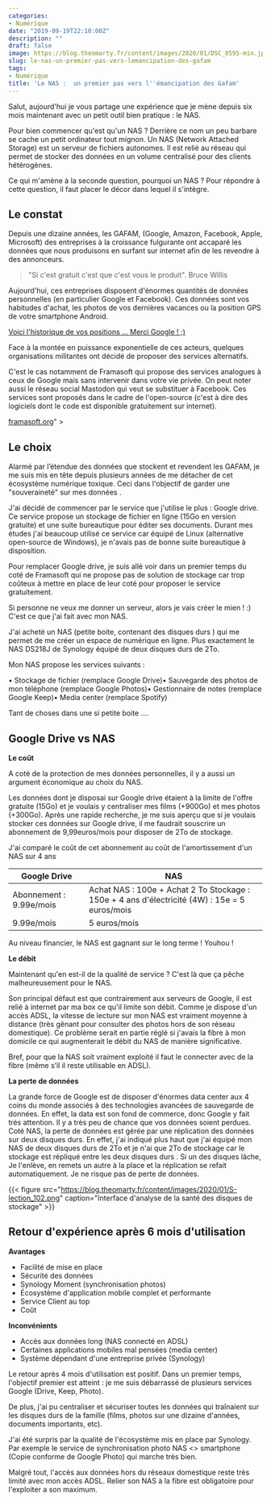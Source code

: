 ```yaml
---
categories:
- Numérique
date: "2019-09-19T22:10:00Z"
description: ""
draft: false
image: https://blog.theomarty.fr/content/images/2020/01/DSC_0595-min.jpg
slug: le-nas-un-premier-pas-vers-lemancipation-des-gafam
tags:
- Numérique
title: 'Le NAS :  un premier pas vers l''émancipation des Gafam'
---
```



Salut, aujourd'hui je vous partage une expérience que je mène depuis six mois maintenant avec un petit outil bien pratique : le NAS.

Pour bien commencer qu'est qu'un NAS ?  Derrière ce nom un peu barbare se cache un petit ordinateur tout mignon. Un NAS (Network Attached Storage) est un serveur de fichiers autonomes. Il est relié au réseau qui permet de stocker des données en un volume centralisé pour des clients hétérogènes.

Ce qui m'amène à la seconde question, pourquoi un NAS ? Pour répondre à  cette question, il faut placer le décor dans lequel il s'intègre.

## Le constat

Depuis une dizaine années, les GAFAM, (Google, Amazon, Facebook, Apple, Microsoft) des entreprises à la croissance fulgurante ont accaparé les données que nous produisons en surfant sur internet afin de les revendre à des annonceurs.

> "Si c'est gratuit c'est que c'est vous le produit". Bruce Willis

Aujourd'hui, ces entreprises disposent d'énormes quantités de données personnelles (en particulier Google et Facebook). Ces données sont vos habitudes d'achat, les photos de vos dernières vacances ou la position GPS de  votre smartphone Android.

[Voici l'historique de vos positions ... Merci Google !    ;)](https://www.google.fr/maps/timeline?pb)

Face à la montée en puissance exponentielle de ces acteurs, quelques organisations militantes ont décidé de proposer des services alternatifs.

C'est le cas notamment de Framasoft qui propose des services analogues à ceux de Google mais sans intervenir dans votre vie privée. On peut noter aussi le réseau social Mastodon qui veut se substituer à Facebook. Ces services sont proposés dans le cadre de l'open-source (c'est à dire des logiciels dont le code est disponible gratuitement sur internet).

 <a href="https://blog.theomarty.fr/le-nas-un-premier-pas-vers-lemancipation-des-gafam/framasoft.org">framasoft.org</a>" >

## Le choix

Alarmé par l’étendue  des données que stockent et revendent les GAFAM,  je me suis mis en tête depuis plusieurs années de me détacher de cet écosystème numérique toxique. Ceci dans l'objectif de garder une "souveraineté" sur mes données .

J'ai décidé de commencer par le service que j'utilise le plus : Google drive. Ce service propose un stockage de fichier en ligne (15Go en version gratuite) et une suite bureautique pour éditer ses documents. Durant mes études j'ai beaucoup utilisé ce service car équipé de Linux (alternative open-source de Windows), je n'avais pas de bonne suite bureautique à disposition.

Pour remplacer Google drive, je suis allé voir dans un premier temps du coté de Framasoft qui ne propose pas de solution de stockage car trop coûteux à mettre en place de leur coté pour proposer le service gratuitement.

Si personne ne veux me donner un serveur, alors je vais créer le mien ! :) C'est ce que j'ai fait  avec mon NAS.

J'ai acheté un NAS (petite boite, contenant des disques durs ) qui me permet de me créer un espace de numérique en ligne. Plus exactement le NAS DS218J de Synology équipé de deux disques durs  de 2To.

Mon NAS propose les services suivants  :

• Stockage de fichier (remplace Google Drive)• Sauvegarde des photos de mon téléphone (remplace Google Photos)• Gestionnaire de notes (remplace Google Keep)• Media center (remplace Spotify)

Tant de choses dans une si petite boite ....

## Google Drive vs NAS



**Le coût**

A coté de la protection de mes données personnelles, il y a aussi un argument économique au choix du NAS.

Les données dont je disposai sur Google drive étaient à la limite de l'offre gratuite (15Go) et je voulais y centraliser mes films (+900Go)  et mes photos (+300Go). Après une rapide recherche, je me suis aperçu que si je voulais stocker ces données sur Google drive, il me faudrait souscrire un abonnement de  9,99euros/mois pour disposer de 2To de stockage.

J'ai comparé le coût de cet abonnement au coût de l'amortissement d'un NAS sur 4 ans

|  Google Drive |  NAS |
|---|---|
| Abonnement : 9.99e/mois  | Achat NAS : 100e + Achat 2 To Stockage : 150e + 4 ans d'électricité (4W) : 15e = 5 euros/mois |
| 9.99e/mois | 5 euros/mois |

Au niveau financier, le NAS est gagnant sur le long terme  ! Youhou !

**Le débit**

Maintenant qu'en est-il de la qualité de service ? C'est là que ça pêche malheureusement pour le NAS.

Son principal défaut est que contrairement aux serveurs de Google, il est relié à internet par ma box ce qu'il limite son débit. Comme je dispose d'un accès ADSL, la vitesse de lecture sur mon NAS est vraiment moyenne à distance (très gênant pour consulter des photos hors de son réseau domestique). Ce problème serait en partie  réglé si j'avais la fibre à mon domicile ce qui augmenterait le débit du NAS de manière significative.

Bref, pour que la NAS soit vraiment exploité il faut le connecter avec de la fibre (même s’il il reste utilisable en ADSL).

**La perte de données**

La grande force de Google est de disposer d'énormes data center aux 4 coins du monde associés à des technologies avancées de sauvegarde de données. En effet, la data est son fond de commerce, donc Google y fait très attention. Il y a très peu de chance que vos données soient perdues. Coté NAS, la perte de données est gérée par une réplication des données sur deux disques durs.  En effet, j'ai indiqué  plus haut que j'ai équipé mon NAS de deux disques durs de 2To et je n'ai que 2To de stockage car le stockage est répliqué entre les deux disques  durs . Si un des disques lâche, Je l'enlève, en remets  un autre à la place et la réplication se refait automatiquement. Je ne risque pas de perte de données.

{{< figure src="https://blog.theomarty.fr/content/images/2020/01/S-lection_102.png" caption="Interface d'analyse de la santé des disques de stockage" >}}



## Retour d'expérience après 6 mois d'utilisation



**Avantages**
- Facilité de mise en place
- Sécurité des données
- Synology Moment (synchronisation photos)
- Écosystème d'application mobile complet et performante
- Service Client au top
-  Coût

**Inconvénients**
-   Accès aux données long (NAS connecté en ADSL)
-   Certaines applications mobiles mal pensées  (media center)
-   Système dépendant d'une entreprise privée (Synology)



Le retour après 4 mois d'utilisation est positif. Dans un premier temps, l'objectif premier est atteint : je me suis débarrassé de plusieurs services Google (Drive, Keep, Photo).

De plus, j'ai pu centraliser et sécuriser toutes les données qui traînaient sur les disques durs de la famille (films, photos sur une dizaine d'années, documents importants, etc).

J'ai été surpris par la qualité de l'écosystème mis en place par Synology. Par exemple le service de synchronisation photo NAS <> smartphone (Copie conforme de Google Photo) qui marche très bien.

Malgré  tout, l'accès aux données hors du réseaux domestique reste très limité avec mon accès ADSL. Relier son NAS à la fibre est obligatoire pour l'exploiter a son maximum.

